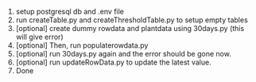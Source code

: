 1. setup postgresql db and .env file
2. run createTable.py and createThresholdTable.py to setup empty tables
3. [optional] create dummy rowdata and plantdata using 30days.py (this will give error)
4. [optional] Then, run populaterowdata.py 
5. [optional] run 30days.py again and the error should be gone now.
6. [optional] run updateRowData.py to update the latest value.
5. Done